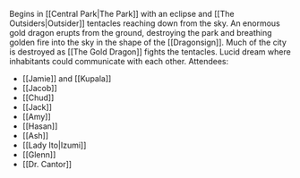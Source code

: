 Begins in [[Central Park|The Park]] with an eclipse and [[The Outsiders|Outsider]] tentacles reaching down from the sky. An enormous gold dragon erupts from the ground, destroying the park and breathing golden fire into the sky in the shape of the [[Dragonsign]]. Much of the city is destroyed as [[The Gold Dragon]] fights the tentacles. Lucid dream where inhabitants could communicate with each other. Attendees:
- [[Jamie]] and [[Kupala]]
- [[Jacob]]
- [[Chud]]
- [[Jack]]
- [[Amy]]
- [[Hasan]]
- [[Ash]]
- [[Lady Ito|Izumi]]
- [[Glenn]]
- [[Dr. Cantor]]